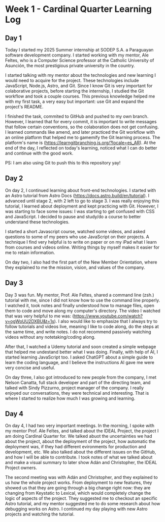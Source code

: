 # Week 1 - Cardinal Quarter Learning Log

## Day 1
Today I started my 2025 Summer internship at SODEP S.A. a Paraguayan software development company. I started working with my mentor, Ale  Feltes, who is a Computer Science professor at the Catholic University of Asunción, the most prestigious private university in the country. 

I started talking with my mentor about the technologies and new learning I would need to acquire for the project. These technologies include JavaScript, Node.js, Astro, and Git. Since I know Git is very important for colaborative projects, before starting the internship, I studied the Git workflow and took a couple courses. This previous knowledge helped me with my first task, a very easy but important: use Git and expand the project's README. 

I finished the task, commited to GitHub and pushed to my own branch. However, I learned that for every commit, it is important to write messages that follow certain conventions, so the colaboration does not get confusing. I learned commands like amend, and later practiced the Git workflow with an online platform that helped me to gamemify the Git learning process. The platform's name is (https://learngitbranching.js.org/?locale=es_AR). At the end of the day, I reflected on today's learning, noticed what I can do better and continue with the good work. 

PS: I am also using Git to push this to this repository yay!

## Day 2
On day 2, I continued learning about front-end technologies. I started with an Astro tutorial from Astro Docs (https://docs.astro.build/en/tutorial). I advanced until stage 2, with 2 left to go to stage 3. I was really enjoying this tutorial, I learned about deployment and kept practicing with Git. However, I was starting to face some issues: I was starting to get confused with CSS and JavaScript. I decided to pause and study/do a course to better understand these technologies.

I started a short Javascript course, watched some videos, and asked questions to some of my peers who use JavaScript on their projects. A technique I find very helpful is to write on paper or on my iPad what I learn from courses and videos online. Writing things by myself makes it easier for me to retain information.

On day two, I also had the first part of the New Member Orientation, where they explained to me the mission, vision, and values of the company.

## Day 3
Day 3 was fun. My mentor, Prof. Ale Feltes, shared a command line (zsh.) tutorial with me, since I did not know how to use the command line properly. I watched it, took notes and finally understood how to manage files, open them to code and move along my computer's directory. The video I watched that was very helpful to me was: (https://www.youtube.com/watch?v=ogWoUU2DXBU&t=1s). I also would like to emphasize that I always try to follow tutorials and videos live, meaning I like to code along, do the steps at the same time, and write notes. I do not recommend passively watching videos without any notetaking/coding along. 

After that, I watched a Udemy tutorial and soon created a simple webpage that helped me undestand better what I was doing. Finally, with help of AI, I started learning JavaScript too. I asked ChatGPT about a simple guide to learn the coding language, and I believe the instructions AI gave me were very concise and useful. 

On day three, I also got introduced to new people from the company, I met Nelson Canatta, full stack developer and part of the directing team, and talked with Sindy Pizzurno, project manager of the company. I really enjoyed our conversations, they were technical and interesting. That is where I started to realize how much I was growing and learning.

## Day 4
On day 4, I had two very important meetings. In the morning, I spoke with my mentor Prof. Ale Feltes, and talked about the IDEAL Project, the project I am doing Cardinal Quarter for. We talked abuot the uncertainties we had about the project, about the deployment of the project, how automatic the deployment was, if they had different evironments for production and development, etc. We also talked about the different issues on the GitHub, and how I will be able to contribute. I took notes of what we talked about and make a visual summary to later show Adán and Christopher, the IDEAL Project owners.

The second meeting was with Adán and Christopher, and they explained to us how the whole project works. From deployment to new features, they showed us that they are going through a big change right now: they are changing from Keystatic to Lexical, which would completely change the logic of aspects of the project. They suggested me to checkout an specific Astro tutorial, and my mentor suggested me to do some research about how debugging works on Astro. I continued my day playing with new Astro projects and watching the tutorial.